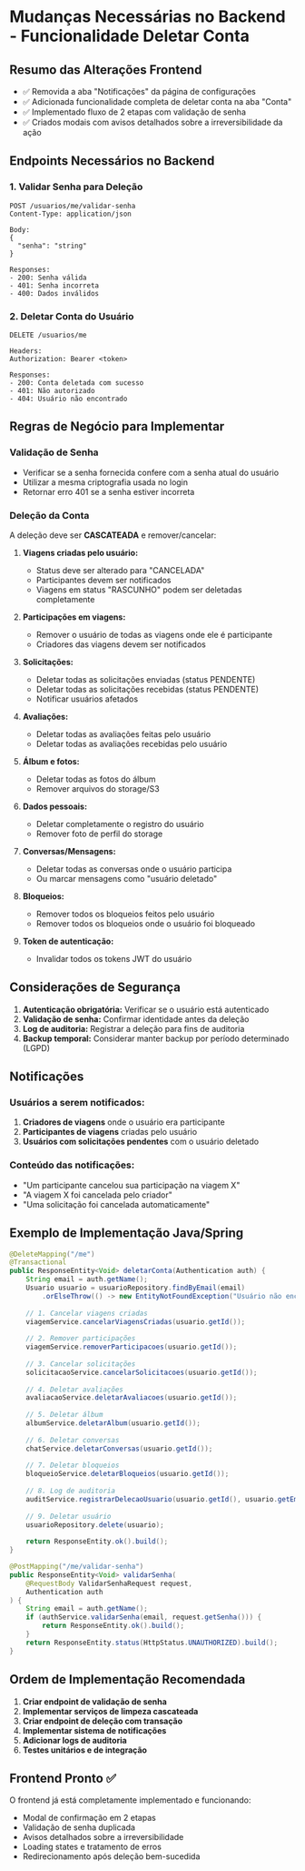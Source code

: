# Mudanças Necessárias no Backend - Funcionalidade Deletar Conta

## Resumo das Alterações Frontend
- ✅ Removida a aba "Notificações" da página de configurações
- ✅ Adicionada funcionalidade completa de deletar conta na aba "Conta"
- ✅ Implementado fluxo de 2 etapas com validação de senha
- ✅ Criados modais com avisos detalhados sobre a irreversibilidade da ação

## Endpoints Necessários no Backend

### 1. Validar Senha para Deleção
```
POST /usuarios/me/validar-senha
Content-Type: application/json

Body:
{
  "senha": "string"
}

Responses:
- 200: Senha válida
- 401: Senha incorreta
- 400: Dados inválidos
```

### 2. Deletar Conta do Usuário
```
DELETE /usuarios/me

Headers:
Authorization: Bearer <token>

Responses:
- 200: Conta deletada com sucesso
- 401: Não autorizado
- 404: Usuário não encontrado
```

## Regras de Negócio para Implementar

### Validação de Senha
- Verificar se a senha fornecida confere com a senha atual do usuário
- Utilizar a mesma criptografia usada no login
- Retornar erro 401 se a senha estiver incorreta

### Deleção da Conta
A deleção deve ser **CASCATEADA** e remover/cancelar:

1. **Viagens criadas pelo usuário:**
   - Status deve ser alterado para "CANCELADA"
   - Participantes devem ser notificados
   - Viagens em status "RASCUNHO" podem ser deletadas completamente

2. **Participações em viagens:**
   - Remover o usuário de todas as viagens onde ele é participante
   - Criadores das viagens devem ser notificados

3. **Solicitações:**
   - Deletar todas as solicitações enviadas (status PENDENTE)
   - Deletar todas as solicitações recebidas (status PENDENTE)
   - Notificar usuários afetados

4. **Avaliações:**
   - Deletar todas as avaliações feitas pelo usuário
   - Deletar todas as avaliações recebidas pelo usuário

5. **Álbum e fotos:**
   - Deletar todas as fotos do álbum
   - Remover arquivos do storage/S3

6. **Dados pessoais:**
   - Deletar completamente o registro do usuário
   - Remover foto de perfil do storage

7. **Conversas/Mensagens:**
   - Deletar todas as conversas onde o usuário participa
   - Ou marcar mensagens como "usuário deletado"

8. **Bloqueios:**
   - Remover todos os bloqueios feitos pelo usuário
   - Remover todos os bloqueios onde o usuário foi bloqueado

9. **Token de autenticação:**
   - Invalidar todos os tokens JWT do usuário

## Considerações de Segurança

1. **Autenticação obrigatória:** Verificar se o usuário está autenticado
2. **Validação de senha:** Confirmar identidade antes da deleção
3. **Log de auditoria:** Registrar a deleção para fins de auditoria
4. **Backup temporal:** Considerar manter backup por período determinado (LGPD)

## Notificações

### Usuários a serem notificados:
1. **Criadores de viagens** onde o usuário era participante
2. **Participantes de viagens** criadas pelo usuário
3. **Usuários com solicitações pendentes** com o usuário deletado

### Conteúdo das notificações:
- "Um participante cancelou sua participação na viagem X"
- "A viagem X foi cancelada pelo criador"
- "Uma solicitação foi cancelada automaticamente"

## Exemplo de Implementação Java/Spring

```java
@DeleteMapping("/me")
@Transactional
public ResponseEntity<Void> deletarConta(Authentication auth) {
    String email = auth.getName();
    Usuario usuario = usuarioRepository.findByEmail(email)
        .orElseThrow(() -> new EntityNotFoundException("Usuário não encontrado"));
    
    // 1. Cancelar viagens criadas
    viagemService.cancelarViagensCriadas(usuario.getId());
    
    // 2. Remover participações
    viagemService.removerParticipacoes(usuario.getId());
    
    // 3. Cancelar solicitações
    solicitacaoService.cancelarSolicitacoes(usuario.getId());
    
    // 4. Deletar avaliações
    avaliacaoService.deletarAvaliacoes(usuario.getId());
    
    // 5. Deletar álbum
    albumService.deletarAlbum(usuario.getId());
    
    // 6. Deletar conversas
    chatService.deletarConversas(usuario.getId());
    
    // 7. Deletar bloqueios
    bloqueioService.deletarBloqueios(usuario.getId());
    
    // 8. Log de auditoria
    auditService.registrarDelecaoUsuario(usuario.getId(), usuario.getEmail());
    
    // 9. Deletar usuário
    usuarioRepository.delete(usuario);
    
    return ResponseEntity.ok().build();
}

@PostMapping("/me/validar-senha")
public ResponseEntity<Void> validarSenha(
    @RequestBody ValidarSenhaRequest request,
    Authentication auth
) {
    String email = auth.getName();
    if (authService.validarSenha(email, request.getSenha())) {
        return ResponseEntity.ok().build();
    }
    return ResponseEntity.status(HttpStatus.UNAUTHORIZED).build();
}
```

## Ordem de Implementação Recomendada

1. **Criar endpoint de validação de senha**
2. **Implementar serviços de limpeza cascateada**
3. **Criar endpoint de deleção com transação**
4. **Implementar sistema de notificações**
5. **Adicionar logs de auditoria**
6. **Testes unitários e de integração**

## Frontend Pronto ✅

O frontend já está completamente implementado e funcionando:
- Modal de confirmação em 2 etapas
- Validação de senha duplicada
- Avisos detalhados sobre a irreversibilidade
- Loading states e tratamento de erros
- Redirecionamento após deleção bem-sucedida 